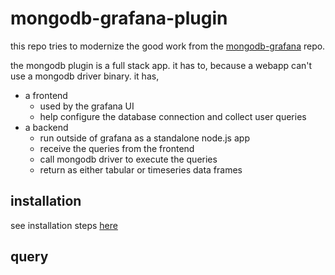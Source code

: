 # mongodb-grafana-plugin

this repo tries to modernize the good work from the [mongodb-grafana](https://github.com/JamesOsgood/mongodb-grafana) repo.

the mongodb plugin is a full stack app. it has to, because a webapp can't use a mongodb driver binary. it has,

- a frontend
    - used by the grafana UI
    - help configure the database connection and collect user queries
- a backend
    - run outside of grafana as a standalone node.js app
    - receive the queries from the frontend
    - call mongodb driver to execute the queries
    - return as either tabular or timeseries data frames 
## installation
see installation steps [here](./INSTALL.md)

## query